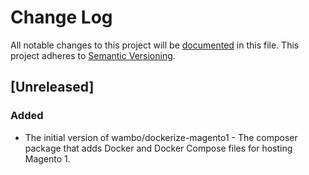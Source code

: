 # Change Log
All notable changes to this project will be [documented](http://keepachangelog.com/) in this file.
This project adheres to [Semantic Versioning](http://semver.org/).

## [Unreleased]

### Added

- The initial version of wambo/dockerize-magento1 - The composer package that adds Docker and Docker Compose files for hosting Magento 1.
